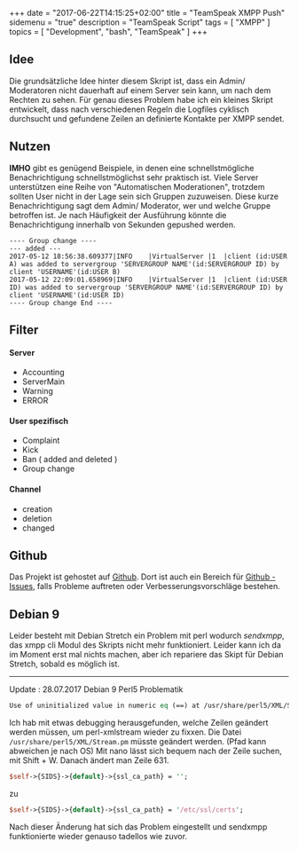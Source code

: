 +++
date = "2017-06-22T14:15:25+02:00"
title = "TeamSpeak XMPP Push"
sidemenu = "true"
description = "TeamSpeak Script"
tags = [ "XMPP" ]
topics = [ "Development", "bash", "TeamSpeak" ]
+++
## Idee
Die grundsätzliche Idee hinter diesem Skript ist, dass ein Admin/ Moderatoren nicht dauerhaft auf einem Server sein kann, um nach dem Rechten zu sehen.
Für genau dieses Problem habe ich ein kleines Skript entwickelt, dass nach verschiedenen Regeln die Logfiles cyklisch durchsucht und gefundene Zeilen an definierte Kontakte per XMPP sendet.

## Nutzen
**IMHO** gibt es genügend Beispiele, in denen eine schnellstmögliche Benachrichtigung schnellstmöglichst sehr praktisch ist.
Viele Server unterstützen eine Reihe von "Automatischen Moderationen", trotzdem sollten User nicht in der Lage sein sich Gruppen zuzuweisen. Diese kurze Benachrichtigung sagt dem Admin/ Moderator, wer und welche Gruppe betroffen ist.
Je nach Häufigkeit der Ausführung könnte die Benachrichtigung innerhalb von Sekunden gepushed werden.

```
---- Group change ----
--- added ---
2017-05-12 18:56:38.609377|INFO    |VirtualServer |1  |client (id:USER A) was added to servergroup 'SERVERGROUP NAME'(id:SERVERGROUP ID) by client 'USERNAME'(id:USER B)
2017-05-12 22:09:01.658969|INFO    |VirtualServer |1  |client (id:USER ID) was added to servergroup 'SERVERGROUP NAME'(id:SERVERGROUP ID) by client 'USERNAME'(id:USER ID)
---- Group change End ----
```
## Filter
#### Server
- Accounting
- ServerMain
- Warning
- ERROR

#### User spezifisch
- Complaint
- Kick
- Ban ( added and deleted )
- Group change

#### Channel
- creation
- deletion
- changed

## Github
Das Projekt ist gehostet auf [Github](https://github.com/mightyBroccoli/logwatch-scripts). Dort ist auch ein Bereich für [Github - Issues](https://github.com/mightyBroccoli/logwatch-scripts/issues), falls Probleme auftreten oder Verbesserungsvorschläge bestehen.

## Debian 9
Leider besteht mit Debian Stretch ein Problem mit perl wodurch *sendxmpp*, das xmpp cli Modul des Skripts nicht mehr funktioniert. Leider kann ich da im Moment erst mal nichts machen, aber ich repariere das Skipt für Debian Stretch, sobald es möglich ist.

-----

Update : 28.07.2017 Debian 9 Perl5 Problematik
```pl
Use of uninitialized value in numeric eq (==) at /usr/share/perl5/XML/Stream.pm line 631.
```
Ich hab mit etwas debugging herausgefunden, welche Zeilen geändert werden müssen, um perl-xmlstream wieder zu fixxen.
Die Datei `/usr/share/perl5/XML/Stream.pm` müsste geändert werden. (Pfad kann abweichen je nach OS)
Mit nano lässt sich bequem nach der Zeile suchen, mit Shift + W. Danach ändert man Zeile 631.
```pl
$self->{SIDS}->{default}->{ssl_ca_path} = '';
```
zu
```pl
$self->{SIDS}->{default}->{ssl_ca_path} = '/etc/ssl/certs';
```
Nach dieser Änderung hat sich das Problem eingestellt und sendxmpp funktionierte wieder genauso tadellos wie zuvor.
